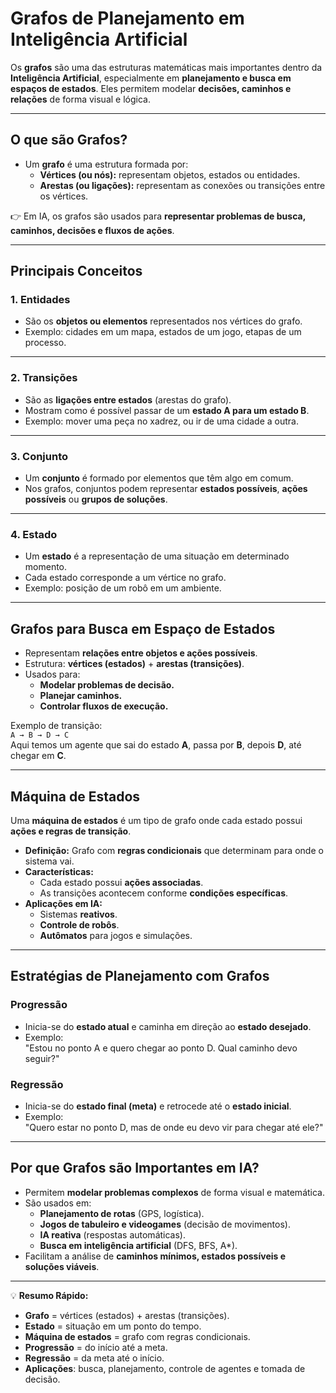# Grafos de Planejamento em Inteligência Artificial

Os **grafos** são uma das estruturas matemáticas mais importantes dentro da **Inteligência Artificial**, especialmente em **planejamento e busca em espaços de estados**. Eles permitem modelar **decisões, caminhos e relações** de forma visual e lógica.

---

## O que são Grafos?

- Um **grafo** é uma estrutura formada por:
  - **Vértices (ou nós):** representam objetos, estados ou entidades.
  - **Arestas (ou ligações):** representam as conexões ou transições entre os vértices.

👉 Em IA, os grafos são usados para **representar problemas de busca, caminhos, decisões e fluxos de ações**.

---

## Principais Conceitos

### 1. Entidades
- São os **objetos ou elementos** representados nos vértices do grafo.  
- Exemplo: cidades em um mapa, estados de um jogo, etapas de um processo.

---

### 2. Transições
- São as **ligações entre estados** (arestas do grafo).  
- Mostram como é possível passar de um **estado A para um estado B**.  
- Exemplo: mover uma peça no xadrez, ou ir de uma cidade a outra.

---

### 3. Conjunto
- Um **conjunto** é formado por elementos que têm algo em comum.  
- Nos grafos, conjuntos podem representar **estados possíveis**, **ações possíveis** ou **grupos de soluções**.

---

### 4. Estado
- Um **estado** é a representação de uma situação em determinado momento.  
- Cada estado corresponde a um vértice no grafo.  
- Exemplo: posição de um robô em um ambiente.

---

## Grafos para Busca em Espaço de Estados

- Representam **relações entre objetos e ações possíveis**.
- Estrutura: **vértices (estados)** + **arestas (transições)**.
- Usados para:
  - **Modelar problemas de decisão.**
  - **Planejar caminhos.**
  - **Controlar fluxos de execução.**

Exemplo de transição:  
`A → B → D → C`  
Aqui temos um agente que sai do estado **A**, passa por **B**, depois **D**, até chegar em **C**.

---

## Máquina de Estados

Uma **máquina de estados** é um tipo de grafo onde cada estado possui **ações e regras de transição**.

- **Definição:** Grafo com **regras condicionais** que determinam para onde o sistema vai.  
- **Características:**
  - Cada estado possui **ações associadas**.
  - As transições acontecem conforme **condições específicas**.
- **Aplicações em IA:**
  - Sistemas **reativos**.
  - **Controle de robôs**.
  - **Autômatos** para jogos e simulações.

---

## Estratégias de Planejamento com Grafos

### Progressão
- Inicia-se do **estado atual** e caminha em direção ao **estado desejado**.
- Exemplo:  
  "Estou no ponto A e quero chegar ao ponto D. Qual caminho devo seguir?"

### Regressão
- Inicia-se do **estado final (meta)** e retrocede até o **estado inicial**.
- Exemplo:  
  "Quero estar no ponto D, mas de onde eu devo vir para chegar até ele?"

---

## Por que Grafos são Importantes em IA?

- Permitem **modelar problemas complexos** de forma visual e matemática.
- São usados em:
  - **Planejamento de rotas** (GPS, logística).
  - **Jogos de tabuleiro e videogames** (decisão de movimentos).
  - **IA reativa** (respostas automáticas).
  - **Busca em inteligência artificial** (DFS, BFS, A*).
- Facilitam a análise de **caminhos mínimos, estados possíveis e soluções viáveis**.

---

💡 **Resumo Rápido:**
- **Grafo** = vértices (estados) + arestas (transições).  
- **Estado** = situação em um ponto do tempo.  
- **Máquina de estados** = grafo com regras condicionais.  
- **Progressão** = do início até a meta.  
- **Regressão** = da meta até o início.  
- **Aplicações**: busca, planejamento, controle de agentes e tomada de decisão.